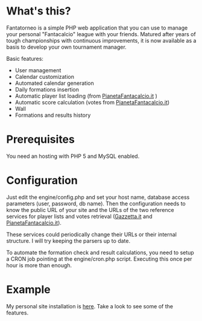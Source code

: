 # What's this?

Fantatorneo is a simple PHP web application that you can use to manage your personal "Fantacalcio" league with your friends. Matured after years of tough championships with continuous improvements, it is now available as a basis to develop your own tournament manager.

Basic features:

* User management
* Calendar customization
* Automated calendar generation
* Daily formations insertion
* Automatic player list loading (from [PianetaFantacalcio.it](http://www.pianetafantacalcio.it/fantacalcio.asp) )
* Automatic score calculation (votes from [PianetaFantacalcio.it](http://www.pianetafantacalcio.it/fantacalcio.asp))
* Wall
* Formations and results history

# Prerequisites

You need an hosting with PHP 5 and MySQL enabled.

# Configuration

Just edit the engine/config.php and set your host name, database access parameters (user, password, db name).
Then the configuration needs to know the public URL of your site and the URLs of the two reference services for player lists and votes retrieval ([Gazzetta.it](http://www.gazzetta.it) and [PianetaFantacalcio.it](http://www.pianetafantacalcio.it/fantacalcio.asp)).

These services could periodically change their URLs or their internal structure. I will try keeping the parsers up to date.

To automate the formation check and result calculations, you need to setup a CRON job pointing at the engine/cron.php script. Executing this once per hour is more than enough. 

# Example

My personal site installation is [here](http://newfantatorneo.altervista.org/old/). Take a look to see some of the features.